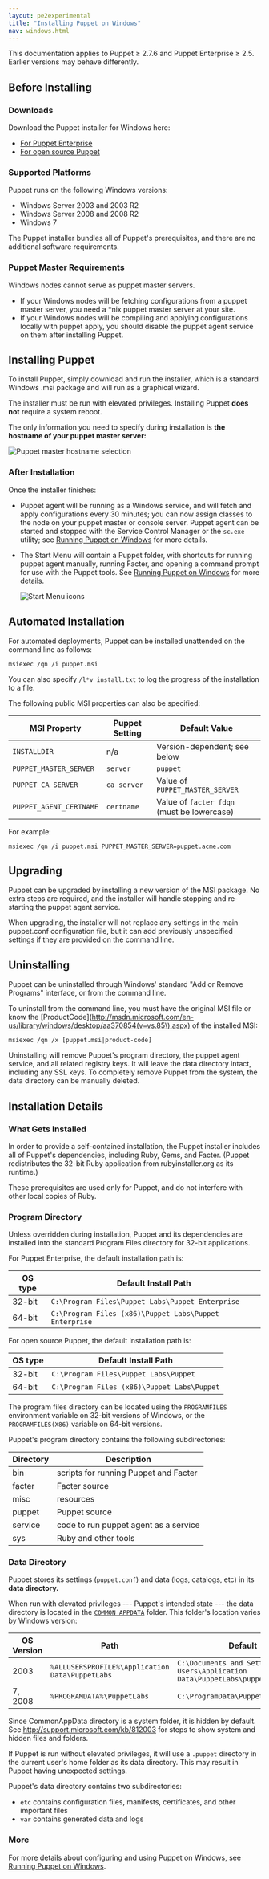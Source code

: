 ```yaml
---
layout: pe2experimental
title: "Installing Puppet on Windows"
nav: windows.html
---
```


<span class="versionnote">This documentation applies to Puppet ≥ 2.7.6 and Puppet Enterprise ≥ 2.5. Earlier versions may behave differently.</span>

[downloads]: <!-- TODO -->
[pedownloads]: <!-- todo -->

Before Installing
-----

### Downloads

Download the Puppet installer for Windows here:

* [For Puppet Enterprise][pedownloads]
* [For open source Puppet][downloads]

### Supported Platforms


Puppet runs on the following Windows versions:

* Windows Server 2003 and 2003 R2
* Windows Server 2008 and 2008 R2
* Windows 7

The Puppet installer bundles all of Puppet's prerequisites, and there are no additional software requirements. 


### Puppet Master Requirements

Windows nodes cannot serve as puppet master servers.

* If your Windows nodes will be fetching configurations from a puppet master server, you need a \*nix puppet master server at your site. 
* If your Windows nodes will be compiling and applying configurations locally with puppet apply, you should disable the puppet agent service on them after installing Puppet.



[running]: ./running.html

[1]: ./images/install1.png
[2]: ./images/install2.png
[server]: ./images/wizard_server.png
[4]: ./images/install4.png
[5]: ./images/install5.png
[startmenu]: ./images/start_menu.png

Installing Puppet
-----

To install Puppet, simply download and run the installer, which is a standard Windows .msi package and will run as a graphical wizard. 

The installer must be run with elevated privileges. Installing Puppet **does not** require a system reboot.

The only information you need to specify during installation is **the hostname of your puppet master server:**

![Puppet master hostname selection][server]

### After Installation 

Once the installer finishes:

* Puppet agent will be running as a Windows service, and will fetch and apply configurations every 30 minutes; you can now assign classes to the node on your puppet master or console server. Puppet agent can be started and stopped with the Service Control Manager or the `sc.exe` utility; see [Running Puppet on Windows][running] for more details. <!-- todo link to anchor -->
* The Start Menu will contain a Puppet folder, with shortcuts for running puppet agent manually, running Facter, and opening a command prompt for use with the Puppet tools. See [Running Puppet on Windows][running] for more details.

    ![Start Menu icons][startmenu]


Automated Installation
-----

For automated deployments, Puppet can be installed unattended on the command line as follows:

    msiexec /qn /i puppet.msi

You can also specify `/l*v install.txt` <!-- todo is that a typo? --> to log the progress of the installation to a file.

The following public MSI properties can also be specified:

MSI Property            | Puppet Setting | Default Value
------------------------|----------------|--------------
`INSTALLDIR`            | n/a            | Version-dependent; see below <!-- todo link to anchor -->
`PUPPET_MASTER_SERVER`  | `server`       | `puppet`
`PUPPET_CA_SERVER`      | `ca_server`    | Value of `PUPPET_MASTER_SERVER`
`PUPPET_AGENT_CERTNAME` | `certname`     | Value of `facter fdqn` (must be lowercase)

For example:

    msiexec /qn /i puppet.msi PUPPET_MASTER_SERVER=puppet.acme.com

Upgrading
-----

Puppet can be upgraded by installing a new version of the MSI package. No extra steps are required, and the installer will handle stopping and re-starting the puppet agent service. 

When upgrading, the installer will not replace any settings in the main puppet.conf configuration file, but it can add previously unspecified settings if they are provided on the command line. 

Uninstalling
-----

Puppet can be uninstalled through Windows' standard "Add or Remove Programs" interface, or from the command line. 

To uninstall from the command line, you must have the original MSI file or know the [ProductCode](http://msdn.microsoft.com/en-us/library/windows/desktop/aa370854(v=vs.85\).aspx) of the installed MSI:

    msiexec /qn /x [puppet.msi|product-code]

Uninstalling will remove Puppet's program directory, the puppet agent service, and all related registry keys. It will leave the data directory intact, including any SSL keys. <!-- todo link those to explanations --> To completely remove Puppet from the system, the data directory can be manually deleted.


Installation Details
-----

### What Gets Installed

In order to provide a self-contained installation, the Puppet installer includes all of Puppet's dependencies, including Ruby, Gems, and Facter. (Puppet redistributes the 32-bit Ruby application from rubyinstaller.org as its runtime.)

These prerequisites are used only for Puppet, and do not interfere with other local copies of Ruby. 


### Program Directory

Unless overridden during installation, Puppet and its dependencies are installed into the standard Program Files directory for 32-bit applications. 

For Puppet Enterprise, the default installation path is:


OS type  | Default Install Path
---------|--------------------
32-bit   | `C:\Program Files\Puppet Labs\Puppet Enterprise`
64-bit   | `C:\Program Files (x86)\Puppet Labs\Puppet Enterprise`


For open source Puppet, the default installation path is:


OS type  | Default Install Path
---------|---------------------
32-bit   | `C:\Program Files\Puppet Labs\Puppet`
64-bit   | `C:\Program Files (x86)\Puppet Labs\Puppet`


The program files directory can be located using the `PROGRAMFILES` environment variable on 32-bit versions of Windows, or the `PROGRAMFILES(X86)` variable on 64-bit versions.

Puppet's program directory contains the following subdirectories:

Directory | Description
----------|------------
bin       | scripts for running Puppet and Facter
facter    | Facter source
misc      | resources
puppet    | Puppet source
service   | code to run puppet agent as a service
sys       | Ruby and other tools



### Data Directory

Puppet stores its settings (`puppet.conf`) and data (logs, catalogs, etc) in its **data directory.** 

When run with elevated privileges --- Puppet's intended state --- the data directory is located in the [`COMMON_APPDATA`](http://msdn.microsoft.com/en-us/library/windows/desktop/bb762494\(v=vs.85\).aspx) folder. This folder's location varies by Windows version:

OS Version| Path                                            | Default
----------|-------------------------------------------------|---------
2003      | `%ALLUSERSPROFILE%\Application Data\PuppetLabs` | `C:\Documents and Settings\All Users\Application Data\PuppetLabs\puppet`
7, 2008   | `%PROGRAMDATA%\PuppetLabs`                      | `C:\ProgramData\PuppetLabs\puppet`

Since CommonAppData directory is a system folder, it is hidden by default. See <http://support.microsoft.com/kb/812003> for steps to show system and hidden files and folders.

If Puppet is run without elevated privileges, it will use a `.puppet` directory in the current user's home folder as its data directory. This may result in Puppet having unexpected settings. 

Puppet's data directory contains two subdirectories: 

* `etc` contains configuration files, manifests, certificates, and other important files
* `var` contains generated data and logs

### More

For more details about configuring and using Puppet on Windows, see [Running Puppet on Windows][running].

